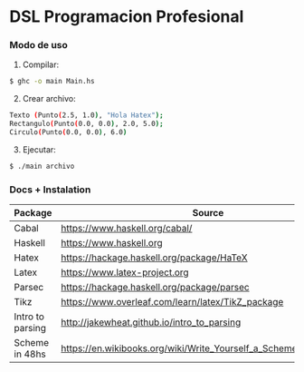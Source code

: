 # DSL Programacion Profesional

### Modo de uso

1) Compilar:	

```sh
$ ghc -o main Main.hs
```

2) Crear archivo:

```sh
Texto (Punto(2.5, 1.0), "Hola Hatex");
Rectangulo(Punto(0.0, 0.0), 2.0, 5.0);
Circulo(Punto(0.0, 0.0), 6.0)
```

3) Ejecutar:

```sh
$ ./main archivo
```

### Docs + Instalation
| Package | Source |
| ------- | ------ |
| Cabal | https://www.haskell.org/cabal/ |
| Haskell | https://www.haskell.org |
| Hatex | https://hackage.haskell.org/package/HaTeX |
| Latex | https://www.latex-project.org |
| Parsec | https://hackage.haskell.org/package/parsec |
| Tikz | https://www.overleaf.com/learn/latex/TikZ_package |
| Intro to parsing | http://jakewheat.github.io/intro_to_parsing |
| Scheme in 48hs | https://en.wikibooks.org/wiki/Write_Yourself_a_Scheme_in_48_Hours |
